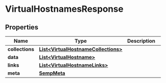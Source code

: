 
# VirtualHostnamesResponse

## Properties
Name | Type | Description | Notes
------------ | ------------- | ------------- | -------------
**collections** | [**List&lt;VirtualHostnameCollections&gt;**](VirtualHostnameCollections.md) |  |  [optional]
**data** | [**List&lt;VirtualHostname&gt;**](VirtualHostname.md) |  |  [optional]
**links** | [**List&lt;VirtualHostnameLinks&gt;**](VirtualHostnameLinks.md) |  |  [optional]
**meta** | [**SempMeta**](SempMeta.md) |  | 



